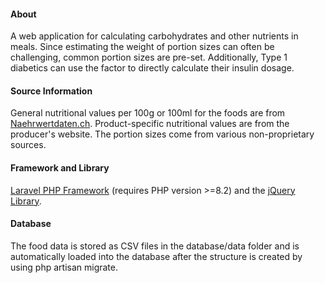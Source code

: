 #### About
A web application for calculating carbohydrates and other nutrients in meals. Since estimating the weight of portion sizes can often be challenging, common portion sizes are pre-set. Additionally, Type 1 diabetics can use the factor to directly calculate their insulin dosage.

#### Source Information
General nutritional values per 100g or 100ml for the foods are from [Naehrwertdaten.ch](https://naehrwertdaten.ch). Product-specific nutritional values are from the producer's website. The portion sizes come from various non-proprietary sources.

#### Framework and Library
[Laravel PHP Framework](https://laravel.com) (requires PHP version >=8.2) and the [jQuery Library](https://jquery.com).

#### Database
The food data is stored as CSV files in the database/data folder and is automatically loaded into the database after the structure is created by using php artisan migrate.
